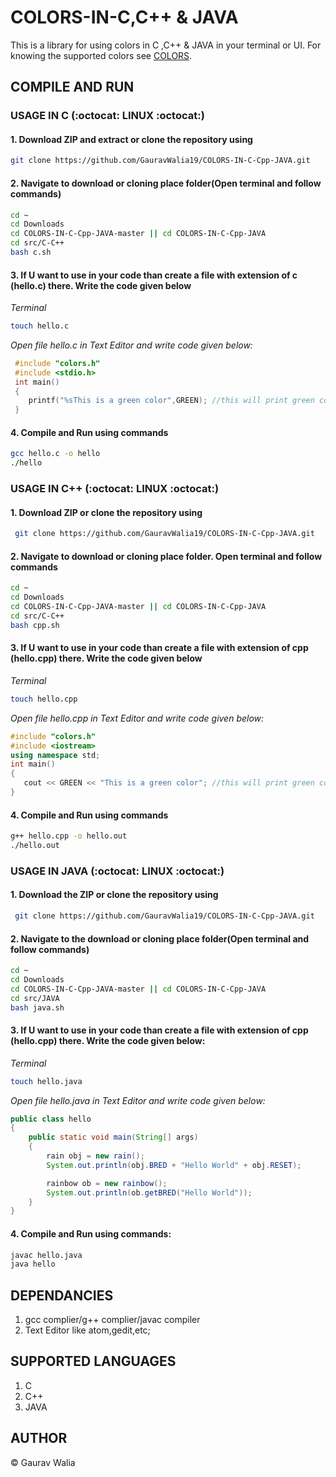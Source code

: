 # COLORS-IN-C,C++ & JAVA

This is a library for using colors in C ,C++ & JAVA in your terminal or UI. For knowing the supported colors see
[COLORS](docs/COLORS.md).

## COMPILE AND RUN

### USAGE IN C (:octocat: LINUX :octocat:)

#### 1. Download ZIP and extract or clone the repository using

```bash
git clone https://github.com/GauravWalia19/COLORS-IN-C-Cpp-JAVA.git
```

#### 2. Navigate to download or cloning place folder(Open terminal and follow commands)

```bash
cd ~
cd Downloads
cd COLORS-IN-C-Cpp-JAVA-master || cd COLORS-IN-C-Cpp-JAVA
cd src/C-C++
bash c.sh
```

#### 3. If U want to use in your code than create a file with extension of c (hello.c) there. Write the code given below

*Terminal*

```bash
touch hello.c
```

 *Open file hello.c in Text Editor and write code given below:*

```c
 #include "colors.h"
 #include <stdio.h>
 int main()
 {
 	printf("%sThis is a green color",GREEN); //this will print green color text
 }
```

#### 4. Compile and Run using commands

```bash
gcc hello.c -o hello
./hello
```

### USAGE IN C++ (:octocat: LINUX :octocat:)

#### 1. Download ZIP or clone the repository using

```bash
 git clone https://github.com/GauravWalia19/COLORS-IN-C-Cpp-JAVA.git
```

#### 2. Navigate to download or cloning place folder. Open terminal and follow commands

```bash
cd ~
cd Downloads
cd COLORS-IN-C-Cpp-JAVA-master || cd COLORS-IN-C-Cpp-JAVA
cd src/C-C++
bash cpp.sh
```

#### 3. If U want to use in your code than create a file with extension of cpp (hello.cpp) there. Write the code given below

*Terminal*

```bash
touch hello.cpp
```

*Open file hello.cpp in Text Editor and write code given below:*

```c++
#include "colors.h"
#include <iostream>
using namespace std;
int main()
{
   cout << GREEN << "This is a green color"; //this will print green color text
}
```

#### 4. Compile and Run using commands

```bash
g++ hello.cpp -o hello.out
./hello.out
```

### USAGE IN JAVA (:octocat: LINUX :octocat:)

#### 1. Download the ZIP or clone the repository using

```bash
 git clone https://github.com/GauravWalia19/COLORS-IN-C-Cpp-JAVA.git
```

#### 2. Navigate to the download or cloning place folder(Open terminal and follow commands)

```bash
cd ~
cd Downloads
cd COLORS-IN-C-Cpp-JAVA-master || cd COLORS-IN-C-Cpp-JAVA
cd src/JAVA
bash java.sh
```

#### 3. If U want to use in your code than create a file with extension of cpp (hello.cpp) there. Write the code given below:

*Terminal*

```bash
touch hello.java
```

*Open file hello.java in Text Editor and write code given below:*

```java
public class hello
{
    public static void main(String[] args)
    {
        rain obj = new rain();
        System.out.println(obj.BRED + "Hello World" + obj.RESET);

        rainbow ob = new rainbow();
        System.out.println(ob.getBRED("Hello World"));
    }
}
```

#### 4. Compile and Run using commands:

```bash
javac hello.java
java hello
```

## DEPENDANCIES

1. gcc complier/g++ complier/javac compiler
2. Text Editor like atom,gedit,etc;

## SUPPORTED LANGUAGES

1. C
2. C++
3. JAVA

## AUTHOR

:copyright: Gaurav Walia
